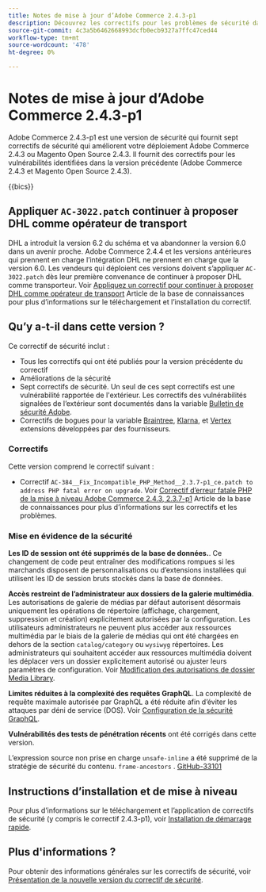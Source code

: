 ```yaml
---
title: Notes de mise à jour d’Adobe Commerce 2.4.3-p1
description: Découvrez les correctifs pour les problèmes de sécurité dans la version 2.4.3-p1 d’Adobe Commerce.
source-git-commit: 4c3a5b6462668993dcfb0ecb9327a7ffc47ced44
workflow-type: tm+mt
source-wordcount: '478'
ht-degree: 0%

---
```



# Notes de mise à jour d’Adobe Commerce 2.4.3-p1

Adobe Commerce 2.4.3-p1 est une version de sécurité qui fournit sept correctifs de sécurité qui améliorent votre déploiement Adobe Commerce 2.4.3 ou Magento Open Source 2.4.3. Il fournit des correctifs pour les vulnérabilités identifiées dans la version précédente (Adobe Commerce 2.4.3 et Magento Open Source 2.4.3).

{{bics}}

## Appliquer `AC-3022.patch` continuer à proposer DHL comme opérateur de transport

DHL a introduit la version 6.2 du schéma et va abandonner la version 6.0 dans un avenir proche. Adobe Commerce 2.4.4 et les versions antérieures qui prennent en charge l’intégration DHL ne prennent en charge que la version 6.0. Les vendeurs qui déploient ces versions doivent s’appliquer `AC-3022.patch` dès leur première convenance de continuer à proposer DHL comme transporteur. Voir [Appliquez un correctif pour continuer à proposer DHL comme opérateur de transport](https://support.magento.com/hc/en-us/articles/7707818131597-Apply-a-patch-to-continue-offering-DHL-as-shipping-carrier) Article de la base de connaissances pour plus d’informations sur le téléchargement et l’installation du correctif.

## Qu’y a-t-il dans cette version ?

Ce correctif de sécurité inclut :

* Tous les correctifs qui ont été publiés pour la version précédente du correctif
* Améliorations de la sécurité
* Sept correctifs de sécurité. Un seul de ces sept correctifs est une vulnérabilité rapportée de l&#39;extérieur. Les correctifs des vulnérabilités signalées de l’extérieur sont documentés dans la variable [Bulletin de sécurité Adobe](https://helpx.adobe.com/security/products/magento/apsb21-86.html).
* Correctifs de bogues pour la variable [Braintree](https://docs.magento.com/user-guide/payment/braintree.html), [Klarna](https://docs.magento.com/user-guide/payment/klarna.html#changes-in-the-latest-release), et [Vertex](https://docs.magento.com/user-guide/tax/vertex.html#changes-in-the-latest-release) extensions développées par des fournisseurs.

### Correctifs

Cette version comprend le correctif suivant :

* Correctif `AC-384__Fix_Incompatible_PHP_Method__2.3.7-p1_ce.patch to address PHP fatal error on upgrade`. Voir [Correctif d’erreur fatale PHP de la mise à niveau Adobe Commerce 2.4.3, 2.3.7-p1](https://support.magento.com/hc/en-us/articles/4408021533069-Adobe-Commerce-upgrade-2-4-3-2-3-7-p1-PHP-Fatal-error-Hotfix) Article de la base de connaissances pour plus d’informations sur les correctifs et les problèmes.

### Mise en évidence de la sécurité

**Les ID de session ont été supprimés de la base de données.**. Ce changement de code peut entraîner des modifications rompues si les marchands disposent de personnalisations ou d’extensions installées qui utilisent les ID de session bruts stockés dans la base de données. <!-- MC-40976-->

**Accès restreint de l’administrateur aux dossiers de la galerie multimédia**. Les autorisations de galerie de médias par défaut autorisent désormais uniquement les opérations de répertoire (affichage, chargement, suppression et création) explicitement autorisées par la configuration. Les utilisateurs administrateurs ne peuvent plus accéder aux ressources multimédia par le biais de la galerie de médias qui ont été chargées en dehors de la section `catalog/category` ou `wysiwyg` répertoires. Les administrateurs qui souhaitent accéder aux ressources multimédia doivent les déplacer vers un dossier explicitement autorisé ou ajuster leurs paramètres de configuration. Voir [Modification des autorisations de dossier Media Library](https://developer.adobe.com/commerce/php/tutorials/backend/modify-image-library-permissions/). <!-- B2B-1897-->

**Limites réduites à la complexité des requêtes GraphQL**. La complexité de requête maximale autorisée par GraphQL a été réduite afin d’éviter les attaques par déni de service (DOS). Voir [Configuration de la sécurité GraphQL](https://devdocs.magento.com/guides/v2.4/graphql/security-configuration.html). <!-- PWA-1700-->

**Vulnérabilités des tests de pénétration récents** ont été corrigés dans cette version. <!-- MC-42431-->

L’expression source non prise en charge `unsafe-inline` a été supprimé de la stratégie de sécurité du contenu. `frame-ancestors` . [GitHub-33101](https://github.com/magento/magento2/issues/33101)<!-- MC-42632-->

## Instructions d’installation et de mise à niveau

Pour plus d’informations sur le téléchargement et l’application de correctifs de sécurité (y compris le correctif 2.4.3-p1), voir [Installation de démarrage rapide](../../../installation/composer.md).

## Plus d&#39;informations ?

Pour obtenir des informations générales sur les correctifs de sécurité, voir [Présentation de la nouvelle version du correctif de sécurité](https://community.magento.com/t5/Magento-DevBlog/Introducing-the-New-Security-Patch-Release/ba-p/141287).
